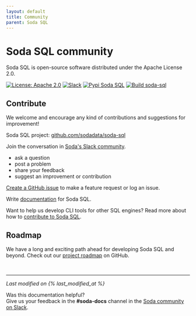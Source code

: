 ```yaml
---
layout: default
title: Community
parent: Soda SQL
---
```


# Soda SQL community

Soda SQL is open-source software distributed under the Apache License 2.0.

<p align="left">
  <a href="https://github.com/sodadata/soda-sql/blob/main/LICENSE"><img src="https://img.shields.io/badge/license-Apache%202-blue.svg" alt="License: Apache 2.0"></a>
  <a href="http://community.soda.io/slack"><img alt="Slack" src="https://img.shields.io/badge/chat-slack-green.svg"></a>
  <a href="https://pypi.org/project/soda-sql/"><img alt="Pypi Soda SQL" src="https://img.shields.io/badge/pypi-soda%20sql-green.svg"></a>
  <a href="https://github.com/sodadata/soda-sql/actions/workflows/build.yml"><img alt="Build soda-sql" src="https://github.com/sodadata/soda-sql/actions/workflows/build.yml/badge.svg"></a>
</p>

## Contribute

We welcome and encourage any kind of contributions and suggestions for improvement!

Soda SQL project: <a href="https://github.com/sodadata/soda-sql/" target="_blank"> github.com/sodadata/soda-sql</a>

Join the conversation in <a href="http://community.soda.io/slack" target="_blank"> Soda's Slack community</a>.
* ask a question
* post a problem
* share your feedback
* suggest an improvement or contribution

<a href="https://github.com/sodadata/soda-sql/issues/new" target="_blank"> Create a GitHub issue</a> to make a feature request or log an issue. 

Write <a href="https://github.com/sodadata/docs/blob/main/README.md" target="_blank">documentation</a> for Soda SQL.

Want to help us develop CLI tools for other SQL engines? Read more about how to <a href="https://github.com/sodadata/soda-sql/blob/main/CONTRIBUTING.md" target="_blank">contribute to Soda SQL</a>.


## Roadmap

We have a long and exciting path ahead for developing Soda SQL and beyond. Check out our
<a href="https://github.com/sodadata/soda-sql/projects/1" target="_blank">project roadmap</a>  on GitHub.


<br />

---
*Last modified on {% last_modified_at %}*

Was this documentation helpful? <br /> Give us your feedback in the **#soda-docs** channel in the <a href="http://community.soda.io/slack" target="_blank"> Soda community on Slack</a>.

